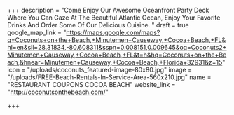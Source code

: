 +++
description = "Come Enjoy Our Awesome Oceanfront Party Deck Where You Can Gaze At The Beautiful Atlantic Ocean, Enjoy Your Favorite Drinks And Order Some Of Our Delicious Cuisine. "
draft = true
google_map_link = "https://maps.google.com/maps?q=Coconuts+on+the+Beach,+Minutemen+Causeway,+Cocoa+Beach,+FL&hl=en&sll=28.31834,-80.608311&sspn=0.008151,0.009645&oq=Coconuts2+Minutemen+Causeway,+Cocoa+Beach,+FL&t=h&hq=Coconuts+on+the+Beach,&hnear=Minutemen+Causeway,+Cocoa+Beach,+Florida+32931&z=15"
icon = "/uploads/coconuts_featured-image-80x80.jpg"
image = "/uploads/FREE-Beach-Rentals-In-Service-Area-560x210.jpg"
name = "RESTAURANT COUPONS COCOA BEACH"
website_link = "http://coconutsonthebeach.com/"

+++
